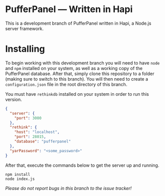 # PufferPanel — Written in Hapi
This is a development branch of PufferPanel written in Hapi, a Node.js server framework.

# Installing
To begin working with this development branch you will need to have `node` and `npm` installed on your system, as well as a working copy of the PufferPanel database. After that, simply clone this repository to a folder (making sure to switch to this branch). You will then need to create a `configuration.json` file in the root directory of this branch.

You must have `rethinkdb` installed on your system in order to run this version.

```json
{
  "server": {
    "port": 3000
  },
  "rethink": {
    "host": "localhost",
    "port": 28015,
    "database": "pufferpanel"
  },
  "yarPassword": "<some_password>"
}
```

After that, execute the commands below to get the server up and running.
```
npm install
node index.js
```

*Please do not report bugs in this branch to the issue tracker!*
